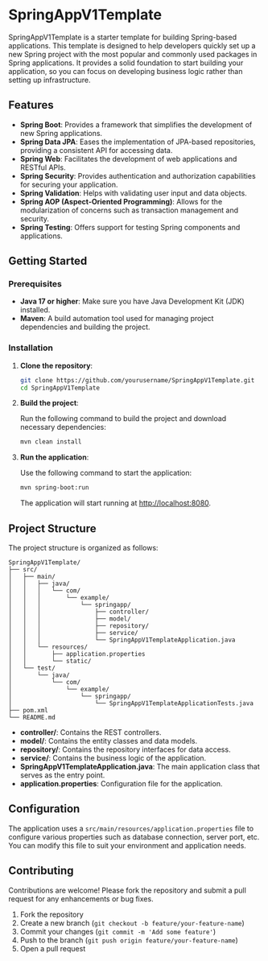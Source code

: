 # SpringAppV1Template

SpringAppV1Template is a starter template for building Spring-based applications. This template is designed to help developers quickly set up a new Spring project with the most popular and commonly used packages in Spring applications. It provides a solid foundation to start building your application, so you can focus on developing business logic rather than setting up infrastructure.

## Features

- **Spring Boot**: Provides a framework that simplifies the development of new Spring applications.
- **Spring Data JPA**: Eases the implementation of JPA-based repositories, providing a consistent API for accessing data.
- **Spring Web**: Facilitates the development of web applications and RESTful APIs.
- **Spring Security**: Provides authentication and authorization capabilities for securing your application.
- **Spring Validation**: Helps with validating user input and data objects.
- **Spring AOP (Aspect-Oriented Programming)**: Allows for the modularization of concerns such as transaction management and security.
- **Spring Testing**: Offers support for testing Spring components and applications.

## Getting Started

### Prerequisites

- **Java 17 or higher**: Make sure you have Java Development Kit (JDK) installed.
- **Maven**: A build automation tool used for managing project dependencies and building the project.

### Installation

1. **Clone the repository**:

   ```bash
   git clone https://github.com/yourusername/SpringAppV1Template.git
   cd SpringAppV1Template
   ```

2. **Build the project**:

   Run the following command to build the project and download necessary dependencies:

   ```bash
   mvn clean install
   ```

3. **Run the application**:

   Use the following command to start the application:

   ```bash
   mvn spring-boot:run
   ```

   The application will start running at [http://localhost:8080](http://localhost:8080).

## Project Structure

The project structure is organized as follows:

```
SpringAppV1Template/
├── src/
│   ├── main/
│   │   ├── java/
│   │   │   └── com/
│   │   │       └── example/
│   │   │           └── springapp/
│   │   │               ├── controller/
│   │   │               ├── model/
│   │   │               ├── repository/
│   │   │               ├── service/
│   │   │               └── SpringAppV1TemplateApplication.java
│   │   └── resources/
│   │       ├── application.properties
│   │       └── static/
│   └── test/
│       └── java/
│           └── com/
│               └── example/
│                   └── springapp/
│                       └── SpringAppV1TemplateApplicationTests.java
├── pom.xml
└── README.md
```

- **controller/**: Contains the REST controllers.
- **model/**: Contains the entity classes and data models.
- **repository/**: Contains the repository interfaces for data access.
- **service/**: Contains the business logic of the application.
- **SpringAppV1TemplateApplication.java**: The main application class that serves as the entry point.
- **application.properties**: Configuration file for the application.

## Configuration

The application uses a `src/main/resources/application.properties` file to configure various properties such as database connection, server port, etc. You can modify this file to suit your environment and application needs.

## Contributing

Contributions are welcome! Please fork the repository and submit a pull request for any enhancements or bug fixes.

1. Fork the repository
2. Create a new branch (`git checkout -b feature/your-feature-name`)
3. Commit your changes (`git commit -m 'Add some feature'`)
4. Push to the branch (`git push origin feature/your-feature-name`)
5. Open a pull request
